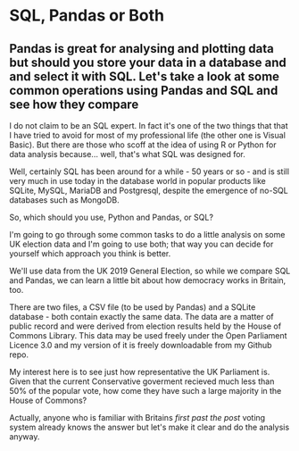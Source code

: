 # SQL, Pandas or Both
## Pandas is great for analysing and plotting data but should you store your data in a database and and select it with SQL. Let's take a look at some common operations using Pandas and SQL and see how they compare



I do not claim to be an SQL expert. In fact it's one of the two things that that I have tried to avoid for most of my professional life (the other one is Visual Basic). But there are those who scoff at the idea of using R or Python for data analysis because... well, that's what SQL was designed for.

Well, certainly SQL has been around for a while - 50 years or so - and is still very much in use today in the database world in popular products like SQLite, MySQL, MariaDB and Postgresql, despite the emergence of no-SQL databases such as MongoDB.

So, which should you use, Python and Pandas, or SQL?

I'm going to go through some common tasks to do a little analysis on some UK election data and I'm going to use both; that way you can decide for yourself which approach you think is better.

We'll use data from the UK 2019 General Election, so while we compare SQL and Pandas, we can learn a little bit about how democracy works in Britain, too.

There are two files, a CSV file (to be used by Pandas) and a SQLite database - both contain exactly the same data. The data are a matter of public record and were derived from election results held by the House of Commons Library. This data may be used freely under the Open Parliament Licence 3.0 and my version of it is freely downloadable from my Github repo.

My interest here is to see just how representative the UK Parliament is. Given that the current Conservative goverment recieved much less than 50% of the popular vote, how come they have such a large majority in the House of Commons?

Actually, anyone who is familiar with Britains _first past the post_ voting system already knows the answer but let's make it clear and do the analysis anyway.

